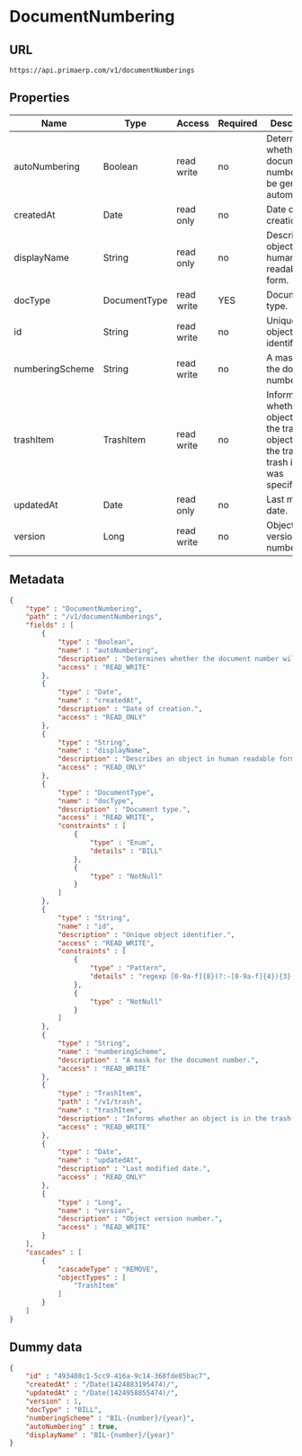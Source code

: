 DocumentNumbering
==

## URL

	https://api.primaerp.com/v1/documentNumberings

## Properties

| Name            | Type         | Access     | Required                                                               | Description                                                                                         |
|-----------------|--------------|------------|------------------------------------------------------------------------|-----------------------------------------------------------------------------------------------------|
| autoNumbering   | Boolean      | read write | no                                                                     | Determines whether the document number will be generated automatically.                             |
| createdAt       | Date         | read only  | no                                                                     | Date of creation.                                                                                   |
| displayName     | String       | read only  | no                                                                     | Describes an object in human readable form.                                                         |
| docType         | DocumentType | read write | YES                                                                    | Document type.                                                                                      |
| id              | String       | read write | no                                                                     | Unique object identifier.                                                                           |
| numberingScheme | String       | read write | no                                                                     | A mask for the document number.                                                                     |
| trashItem       | TrashItem    | read write | no                                                                     | Informs whether an object is in the trash. An object is in the trash if a trash item was specified. |
| updatedAt       | Date         | read only  | no                                                                     | Last modified date.                                                                                 |
| version         | Long         | read write | no                                                                     | Object version number.                                                                              |

## Metadata

```JSON
{
	"type" : "DocumentNumbering",
	"path" : "/v1/documentNumberings",
	"fields" : [
		{
			"type" : "Boolean",
			"name" : "autoNumbering",
			"description" : "Determines whether the document number will be generated automatically.",
			"access" : "READ_WRITE"
		},
		{
			"type" : "Date",
			"name" : "createdAt",
			"description" : "Date of creation.",
			"access" : "READ_ONLY"
		},
		{
			"type" : "String",
			"name" : "displayName",
			"description" : "Describes an object in human readable form.",
			"access" : "READ_ONLY"
		},
		{
			"type" : "DocumentType",
			"name" : "docType",
			"description" : "Document type.",
			"access" : "READ_WRITE",
			"constraints" : [
				{
					"type" : "Enum",
					"details" : "BILL"
				},
				{
					"type" : "NotNull"
				}
			]
		},
		{
			"type" : "String",
			"name" : "id",
			"description" : "Unique object identifier.",
			"access" : "READ_WRITE",
			"constraints" : [
				{
					"type" : "Pattern",
					"details" : "regexp [0-9a-f]{8}(?:-[0-9a-f]{4}){3}-[0-9a-f]{12}"
				},
				{
					"type" : "NotNull"
				}
			]
		},
		{
			"type" : "String",
			"name" : "numberingScheme",
			"description" : "A mask for the document number.",
			"access" : "READ_WRITE"
		},
		{
			"type" : "TrashItem",
			"path" : "/v1/trash",
			"name" : "trashItem",
			"description" : "Informs whether an object is in the trash. An object is in the trash if a trash item was specified.",
			"access" : "READ_WRITE"
		},
		{
			"type" : "Date",
			"name" : "updatedAt",
			"description" : "Last modified date.",
			"access" : "READ_ONLY"
		},
		{
			"type" : "Long",
			"name" : "version",
			"description" : "Object version number.",
			"access" : "READ_WRITE"
		}
	],
	"cascades" : [
		{
			"cascadeType" : "REMOVE",
			"objectTypes" : [
				"TrashItem"
			]
		}
	]
}
```

## Dummy data

```JSON
{
	"id" : "493408c1-5cc9-416a-9c14-368fde85bac7",
	"createdAt" : "/Date(1424883195474)/",
	"updatedAt" : "/Date(1424958855474)/",
	"version" : 1,
	"docType" : "BILL",
	"numberingScheme" : "BIL-{number}/{year}",
	"autoNumbering" : true,
	"displayName" : "BIL-{number}/{year}"
}
```
